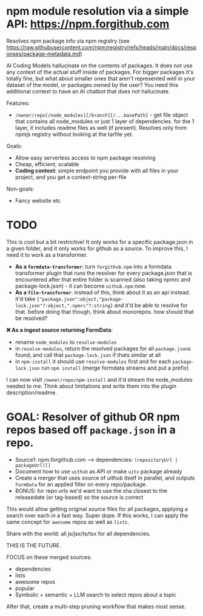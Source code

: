 # npm module resolution via a simple API: https://npm.forgithub.com

Resolves npm package info via npm registry (see https://raw.githubusercontent.com/npm/registry/refs/heads/main/docs/responses/package-metadata.md)

AI Coding Models hallucinate on the contents of packages. It does not use any context of the actual stuff inside of packages. For bigger packages it's totally fine, but what about smaller ones that aren't represented well in your dataset of the model, or packages owned by the user? You need this additional context to have an AI chatbot that does not hallucinate.

Features:

- `/owner/repo[/node_modules][/branch][/...basePath]` - get file object that contains all node_modules or just 1 layer of dependencies. for the 1 layer, it includes readme files as well (if present). Resolves only from npmjs registry without looking at the tarfile yet.

Goals:

- Allow easy serverless access to npm package resolving
- Cheap, efficient, scalable
- **Coding context**: simple endpoint you provide with all files in your project, and you get a context-string per-file

Non-goals:

- Fancy website etc

# TODO

This is cool but a bit restrictive! It only works for a specific package.json in a given folder, and it only works for github as a source. To improve this, I need it to work as a transformer.

- **As a `formdata-transformer`**: turn `forgithub.npm` into a formdata transformer plugin that runs the resolver for every package.json that is encountered after that entire folder is scanned (also taking npmrc and package-lock.json) - it can become `uithub.npm` now.
- **As a `file-transformer`**: instead of this, think about it as an api instead. it'd take `{"package.json":object,"package-lock.json"?:object,".npmrc"?:string}` and it'd be able to resolve for that. before doing that though, think about monorepos. how should that be resolved?

**❌ As a ingest source returning FormData**:

- rename `node_modules` to `resolve-modules`
- in `resolve-modules`, return the resolved packages for all `package.json`s found, and call that `package-lock.json` if thats similar at all
- in `npm-install` it should use `resolve-modules` first and for each `package-lock.json` run `npm install` (merge formdata streams and put a prefix)

I can now visit `/owner/repo/npm-install` and it'd stream the node_modules needed to me. Think about limitations and write them into the plugin description/readme.

# GOAL: Resolver of github OR npm repos based off `package.json` in a repo.

- Source1: npm.forgithub.com --> dependencies: `(repositoryUrl | packageUrl)[]`
- Document how to use `uithub` as API or make `uitx` package already
- Create a merger that uses source of uithub itself in parallel, and outputs `FormData` for an applied filter on every repo/package.
- BONUS: for repo urls we'd want to use the sha closest to the releasedate (or tag-based) so the source is correct

This would allow getting original source files for all packages, applying a search over each in a fast way. Super dope. If this works, I can apply the same concept for `awesome` repos as well as `lists`.

Share with the world: all js/jsx/ts/tsx for all dependencies.

THIS IS THE FUTURE.

FOCUS on these merged sources:

- dependencies
- lists
- awesome repos
- popular
- Symbolic + semantic + LLM search to select repos about a topic

After that, create a multi-step pruning workflow that makes most sense.

